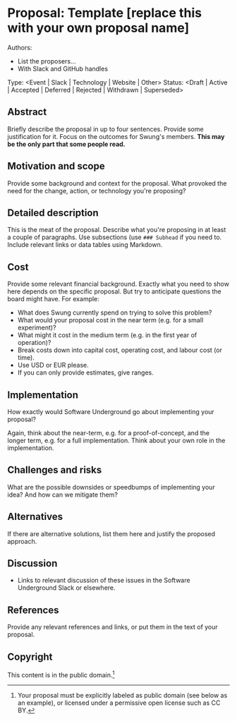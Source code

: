 # Proposal: Template [replace this with your own proposal name]

Authors:

* List the proposers...
* With Slack and GitHub handles

Type: <Event | Slack | Technology | Website | Other>
Status: <Draft | Active | Accepted | Deferred | Rejected | Withdrawn | Superseded>


## Abstract

Briefly describe the proposal in up to four sentences. Provide some
justification for it. Focus on the outcomes for Swung's members. **This
may be the only part that some people read.**


## Motivation and scope

Provide some background and context for the proposal. What provoked the need
for the change, action, or technology you're proposing?


## Detailed description

This is the meat of the proposal. Describe what you're proposing in at
least a couple of paragraphs. Use subsections (use `### Subhead` if you
need to. Include relevant links or data tables using Markdown.


## Cost

Provide some relevant financial background. Exactly what you need to 
show here depends on the specific proposal. But try to anticipate questions
the board might have. For example:

* What does Swung currently spend on trying to solve this problem?
* What would your proposal cost in the near term (e.g. for a small experiment)?
* What might it cost in the medium term (e.g. in the first year of operation)?
* Break costs down into capital cost, operating cost, and labour cost (or time).
* Use USD or EUR please.
* If you can only provide estimates, give ranges.


## Implementation

How exactly would Software Underground go about implementing your proposal?

Again, think about the near-term, e.g. for a proof-of-concept, and the longer
term, e.g. for a full implementation. Think about your own role in the
implementation.


## Challenges and risks

What are the possible downsides or speedbumps of implementing your idea? 
And how can we mitigate them?


## Alternatives

If there are alternative solutions, list them here and justify the proposed 
approach.


## Discussion

* Links to relevant discussion of these issues in the Software Underground Slack 
or elsewhere.


## References

Provide any relevant references and links, or put them in the text of your
proposal.


## Copyright

This content is in the public domain.[^1]

[^1]: Your proposal must be explicitly labeled as public domain (see below as an 
example), or licensed under a permissive open license such as CC BY.
